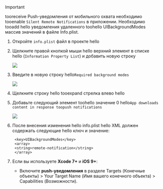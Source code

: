 > [!IMPORTANT]
> tooreceive Push-уведомления от мобильного охвата необходимо tooenable `Silent Remote Notifications` в приложении. Необходимо tooadd hello уведомления удаленного toohello UIBackgroundModes массив значений в файле Info.plist.
> 
> 

1. Откройте `info.plist` файл в проекте hello
2. Щелкните правой кнопкой мыши hello верхний элемент в списке hello (`Information Property List`) и добавить новую строку
   
    ![](./media/mobile-engagement-ios-silent-push/xcode-plist-add-silent-push1.png)
3. Введите в новую строку hello`Required background modes`
   
    ![](./media/mobile-engagement-ios-silent-push/xcode-plist-add-silent-push2.png)
4. Щелкните строку hello tooexpand стрелка влево hello
5. Добавьте следующий элемент toohello значение 0 hello`App downloads content in response toopush notifications`
   
    ![](./media/mobile-engagement-ios-silent-push/xcode-plist-add-silent-push3.png)
6. После внесения изменения hello info.plist hello XML должен содержать следующие hello ключ и значение:
   
        <key>UIBackgroundModes</key>
        <array>
        <string>remote-notification</string>
        </array>
7. Если вы используете **Xcode 7+** и **iOS 9+**:
   
   * Включите **push-уведомления** в разделе Targets (Конечные объекты) > Your Target Name (Имя вашего конечного объекта) > Capabilities (Возможности).


